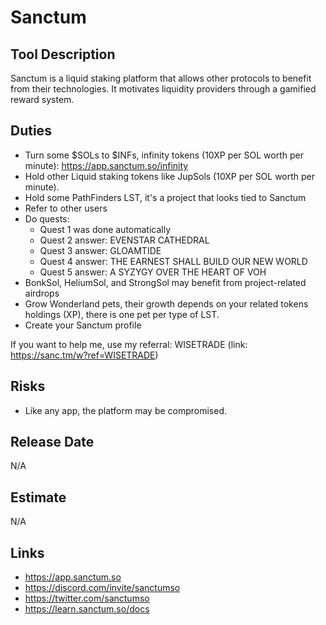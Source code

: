 # Sanctum

## Tool Description

Sanctum is a liquid staking platform that allows other protocols to benefit from their technologies. 
It motivates liquidity providers through a gamified reward system.

## Duties

* Turn some $SOLs to $INFs, infinity tokens (10XP per SOL worth per minute): https://app.sanctum.so/infinity
* Hold other Liquid staking tokens like JupSols (10XP per SOL worth per minute).
* Hold some PathFinders LST, it's a project that looks tied to Sanctum
* Refer to other users
* Do quests:
  * Quest 1 was done automatically
  * Quest 2 answer: EVENSTAR CATHEDRAL
  * Quest 3 answer: GLOAMTIDE
  * Quest 4 answer: THE EARNEST SHALL BUILD OUR NEW WORLD
  * Quest 5 answer: A SYZYGY OVER THE HEART OF VOH
* BonkSol, HeliumSol, and StrongSol may benefit from project-related airdrops 
* Grow Wonderland pets, their growth depends on your related tokens holdings (XP), there is one pet per type of LST.
* Create your Sanctum profile

If you want to help me, use my referral: WISETRADE (link: https://sanc.tm/w?ref=WISETRADE)

## Risks

* Like any app, the platform may be compromised.

## Release Date

N/A

## Estimate

N/A

## Links

* https://app.sanctum.so
* https://discord.com/invite/sanctumso
* https://twitter.com/sanctumso
* https://learn.sanctum.so/docs
